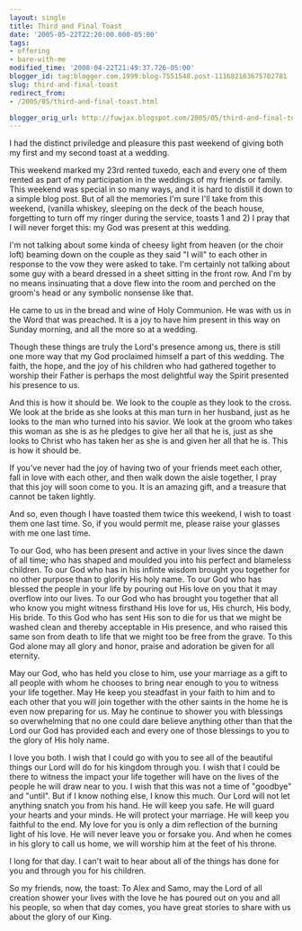 ```yaml
---
layout: single
title: Third and Final Toast
date: '2005-05-22T22:20:00.000-05:00'
tags:
- offering
- bare-with-me
modified_time: '2008-04-22T21:49:37.726-05:00'
blogger_id: tag:blogger.com,1999:blog-7551548.post-111682163675702781
slug: third-and-final-toast
redirect_from: 
- /2005/05/third-and-final-toast.html

blogger_orig_url: http://fuwjax.blogspot.com/2005/05/third-and-final-toast.html
---
```


I had the distinct priviledge and pleasure this past weekend of giving both my first and my second toast at a wedding.

This weekend marked my 23rd rented tuxedo, each and every one of them rented as part of my participation in the weddings of my friends or family.  This weekend was special in so many ways, and it is hard to distill it down to a simple blog post.  But of all the memories I'm sure I'll take from this weekend, (vanilla whiskey, sleeping on the deck of the beach house, forgetting to turn off my ringer during the service, toasts 1 and 2) I pray that I will never forget this: my God was present at this wedding.

I'm not talking about some kinda of cheesy light from heaven (or the choir loft) beaming down on the couple as they said "I will" to each other in response to the vow they were asked to take.  I'm certainly not talking about some guy with a beard dressed in a sheet sitting in the front row.  And I'm by no means insinuating that a dove flew into the room and perched on the groom's head or any symbolic nonsense like that.

He came to us in the bread and wine of Holy Communion.  He was with us in the Word that was preached.  It is a joy to have him present in this way on Sunday morning, and all the more so at a wedding.

Though these things are truly the Lord's presence among us, there is still one more way that my God proclaimed himself a part of this wedding.  The faith, the hope, and the joy of his children who had gathered together to worship their Father is perhaps the most delightful way the Spirit presented his presence to us.

And this is how it should be.  We look to the couple as they look to the cross.  We look at the bride as she looks at this man turn in her husband, just as he looks to the man who turned into his savior.  We look at the groom who takes this woman as she is as he pledges to give her all that he is, just as she looks to Christ who has taken her as she is and given her all that he is.  This is how it should be.

If you've never had the joy of having two of your friends meet each other, fall in love with each other, and then walk down the aisle together, I pray that this joy will soon come to you.  It is an amazing gift, and a treasure that cannot be taken lightly.

And so, even though I have toasted them twice this weekend, I wish to toast them one last time.  So, if you would permit me, please raise your glasses with me one last time.

To our God, who has been present and active in your lives since the dawn of all time; who has shaped and moulded you into his perfect and blameless children.  To our God who has in his infinte wisdom brought you together for no other purpose than to glorify His holy name.  To our God who has blessed the people in your life by pouring out His love on you that it may overflow into our lives.  To our God who has brought you together that all who know you might witness firsthand His love for us, His church, His body, His bride.  To this God who has sent His son to die for us that we might be washed clean and thereby acceptable in His presence, and who raised this same son from death to life that we might too be free from the grave.  To this God alone may all glory and honor, praise and adoration be given for all eternity.

May our God, who has held you close to him, use your marriage as a gift to all people with whom he chooses to bring near enough to you to witness your life together.  May He keep you steadfast in your faith to him and to each other that you will join together with the other saints in the home he is even now preparing for us.  May he continue to shower you with blessings so overwhelming that no one could dare believe anything other than that the Lord our God has provided each and every one of those blessings to you to the glory of His holy name.

I love you both.  I wish that I could go with you to see all of the beautiful things our Lord will do for his kingdom through you.  I wish that I could be there to witness the impact your life together will have on the lives of the people he will draw near to you.  I wish that this was not a time of "goodbye" and "until".  But if I know nothing else, I know this much.  Our Lord will not let anything snatch you from his hand.  He will keep you safe.  He will guard your hearts and your minds.  He will protect your marriage.  He will keep you faithful to the end.  My love for you is only a dim reflection of the burning light of his love.  He will never leave you or forsake you.  And when he comes in his glory to call us home, we will worship him at the feet of his throne.

I long for that day.  I can't wait to hear about all of the things has done for you and through you for his children.  

So my friends, now, the toast:  To Alex and Samo, may the Lord of all creation shower your lives with the love he has poured out on you and all his people, so when that day comes, you have great stories to share with us about the glory of our King.